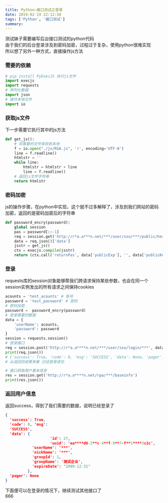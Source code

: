 ```yaml
---
title: Python—接口测试之登录
date: 2019-02-19 22:12:58
tags: ['Python', '接口测试']
summary:
---
```

测试妹子需要编写后台接口测试的python代码<br />由于我们的后台登录涉及到密码加密，过程过于复杂，使用python很难实现<br />所以想了另外一种方式，直接操作js方法
### 需要的依赖
```python
# pip install PyExecJS 执行js文件
import execjs
import requests
# 序列化数据
import json
# 操作本地文件
import io
```

### 获取js文件
下一步需要它执行其中的js方法
```python
def get_js():
  	# 将需要的文件保存到本地
    f = io.open("./js/RSA.js", 'r', encoding='UTF-8')
    line = f.readline()
    htmlstr = ''
    while line:
        htmlstr = htmlstr + line
        line = f.readline()
    # 返回js文件字符串
    return htmlstr
```

### 密码加密
js的操作步骤，在python中实现，这个就不过多解释了，涉及到我们网站的密码加密，返回的是密码加密后的字符串
```python
def password_encry(password):
    global session
    pas = password[::-1]
    req = session.get('http://r*a.a***n.net/***/user/sso/***/public/hex')
    data = req.json()['data']
    jsstr = get_js()
    ctx = execjs.compile(jsstr)
    return (ctx.call('returnPas', data['publicExp'], '', data['publicKey'], pas))
```

### 登录
requests库的session对象能够帮我们跨请求保持某些参数，也会在同一个session实例发出的所有请求之间保持cookies
```python
acounts = 'test_acounts' # 账号
password = 'test_password' # 密码
# 密码加密
password =  password_encry(password)
# 登录需要的数据
data = {
    'userName': acounts,
    'password': password
}
session = requests.session()
# 登录接口
req = session.post('http://r*a.a****n.net/***/user/sso/login/***', data=data)
print(req.json())
# {'success': True, 'code': 0, 'msg': 'SUCCESS', 'data': None, 'pager': None}
# 从返回的结果来看 已经登录成功

# 接口获取用户基本信息
res = session.get('http://r*a.a****n.net/rpa/***/baseinfo')
print(res.json())
```

### 返回用户信息
返回success，得到了我们需要的数据，说明已经登录了
```json
{
  'success': True, 
  'code': 0, 'msg': 
  'SUCCESS', 
  'data': {
    				'id': 27, 
    				'uuid': 'ea****d6-2**c-4**f-9**7-f**1****3c2c', 
            'userName': '***', 
            'nickName': '***', 
            'groupId': 1, 
            'groupName': '测试企业', 
            'expireDate': '2099-12-31'
          }, 
  'pager': None
}
```

下面便可以在登录的情况下，继续测试其他接口了<br />666